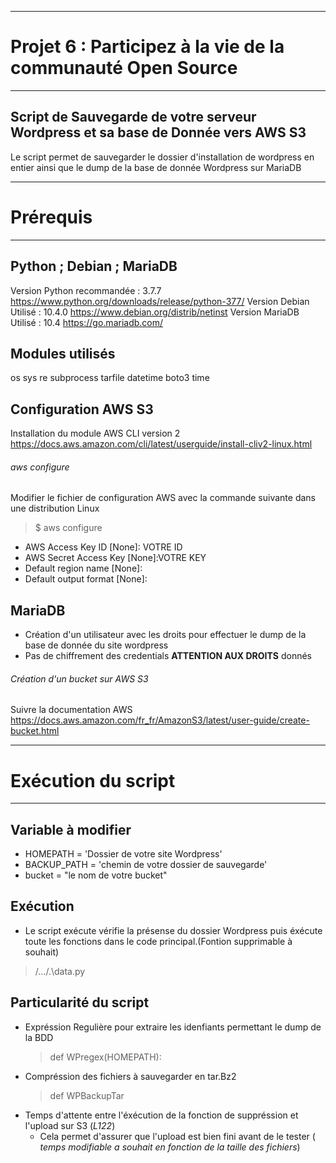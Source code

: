 __________________________________________________________________
# Projet 6 : Participez à la vie de la communauté Open Source    #
__________________________________________________________________

## Script de Sauvegarde de votre serveur Wordpress et sa base de Donnée vers AWS S3 #

Le script permet de sauvegarder le dossier d'installation de wordpress en entier ainsi que le dump de la base de donnée Wordpress sur MariaDB

__________________________________________________________________
# Prérequis                                                      #
__________________________________________________________________

## Python ; Debian ; MariaDB
Version Python recommandée : 3.7.7   https://www.python.org/downloads/release/python-377/
Version Debian Utilisé     : 10.4.0  https://www.debian.org/distrib/netinst
Version MariaDB Utilisé    : 10.4    https://go.mariadb.com/

## Modules utilisés    
 os
 sys
 re
 subprocess
 tarfile
 datetime
 boto3
 time 
 
## Configuration AWS S3
Installation du module AWS CLI version 2 https://docs.aws.amazon.com/cli/latest/userguide/install-cliv2-linux.html

###### aws configure
Modifier le fichier de configuration AWS avec la commande suivante dans une distribution Linux
> $ aws configure 

- AWS Access Key ID [None]: VOTRE ID
- AWS Secret Access Key [None]:VOTRE KEY
- Default region name [None]: 
- Default output format [None]: 

## MariaDB
- Création d'un utilisateur avec les droits pour effectuer le dump de la base de donnée du site wordpress
- Pas de chiffrement des credentials __ATTENTION AUX DROITS__ donnés

###### Création d'un bucket sur AWS S3

Suivre la documentation AWS https://docs.aws.amazon.com/fr_fr/AmazonS3/latest/user-guide/create-bucket.html 

__________________________________________________________________
# Exécution du script                                                  #
__________________________________________________________________

## Variable à modifier 

- HOMEPATH = 'Dossier de votre site Wordpress'
- BACKUP_PATH = 'chemin de votre dossier de sauvegarde'
- bucket = "le nom de votre bucket"

## Exécution
- Le script exécute vérifie la présense du dossier Wordpress puis éxécute toute les fonctions dans le code principal.(Fontion supprimable à souhait)
> /.../.\data.py

## Particularité du script


  - Expréssion Regulière pour extraire les idenfiants permettant le dump de la BDD
    > def WPregex(HOMEPATH):
  - Compréssion des fichiers à sauvegarder en tar.Bz2
    > def WPBackupTar
  - Temps d'attente entre l'éxécution de la fonction de suppréssion et l'upload sur S3 (*L122*)
    - Cela permet d'assurer que l'upload est bien fini avant de le tester ( *temps modifiable a souhait en fonction de la taille des fichiers*)
      



